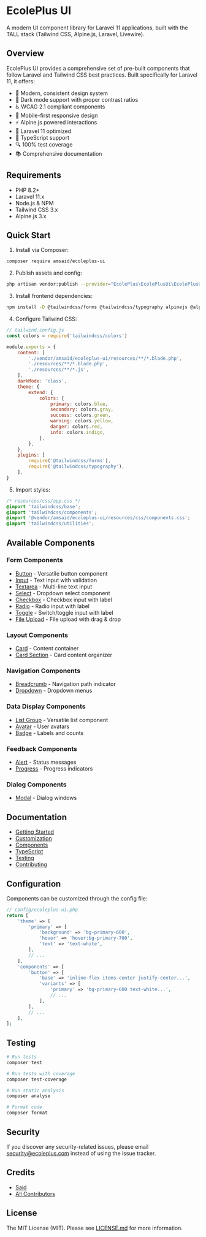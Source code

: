 # EcolePlus UI

A modern UI component library for Laravel 11 applications, built with the TALL stack (Tailwind CSS, Alpine.js, Laravel, Livewire).

## Overview

EcolePlus UI provides a comprehensive set of pre-built components that follow Laravel and Tailwind CSS best practices. Built specifically for Laravel 11, it offers:

- 🎨 Modern, consistent design system
- 🌙 Dark mode support with proper contrast ratios
- ♿ WCAG 2.1 compliant components
- 📱 Mobile-first responsive design
- ⚡ Alpine.js powered interactions
- 🔧 Laravel 11 optimized
- 🎯 TypeScript support
- 🔍 100% test coverage
- 📚 Comprehensive documentation

## Requirements

- PHP 8.2+
- Laravel 11.x
- Node.js & NPM
- Tailwind CSS 3.x
- Alpine.js 3.x

## Quick Start

1. Install via Composer:

```bash
composer require amsaid/ecoleplus-ui
```

2. Publish assets and config:

```bash
php artisan vendor:publish --provider="EcolePlus\EcolePlusUi\EcolePlusUiServiceProvider"
```

3. Install frontend dependencies:

```bash
npm install -D @tailwindcss/forms @tailwindcss/typography alpinejs @alpinejs/focus
```

4. Configure Tailwind CSS:

```js
// tailwind.config.js
const colors = require('tailwindcss/colors')

module.exports = {
    content: [
        './vendor/amsaid/ecoleplus-ui/resources/**/*.blade.php',
        './resources/**/*.blade.php',
        './resources/**/*.js',
    ],
    darkMode: 'class',
    theme: {
        extend: {
            colors: {
                primary: colors.blue,
                secondary: colors.gray,
                success: colors.green,
                warning: colors.yellow,
                danger: colors.red,
                info: colors.indigo,
            },
        },
    },
    plugins: [
        require('@tailwindcss/forms'),
        require('@tailwindcss/typography'),
    ],
}
```

5. Import styles:

```css
/* resources/css/app.css */
@import 'tailwindcss/base';
@import 'tailwindcss/components';
@import '@vendor/amsaid/ecoleplus-ui/resources/css/components.css';
@import 'tailwindcss/utilities';
```

## Available Components

### Form Components
- [Button](docs/components/button.md) - Versatile button component
- [Input](docs/components/input.md) - Text input with validation
- [Textarea](docs/components/textarea.md) - Multi-line text input
- [Select](docs/components/select.md) - Dropdown select component
- [Checkbox](docs/components/checkbox.md) - Checkbox input with label
- [Radio](docs/components/radio.md) - Radio input with label
- [Toggle](docs/components/toggle.md) - Switch/toggle input with label
- [File Upload](docs/components/file-upload.md) - File upload with drag & drop

### Layout Components
- [Card](docs/components/card.md) - Content container
- [Card Section](docs/components/card-section.md) - Card content organizer

### Navigation Components
- [Breadcrumb](docs/components/breadcrumb.md) - Navigation path indicator
- [Dropdown](docs/components/dropdown.md) - Dropdown menus

### Data Display Components
- [List Group](docs/components/list-group.md) - Versatile list component
- [Avatar](docs/components/avatar.md) - User avatars
- [Badge](docs/components/badge.md) - Labels and counts

### Feedback Components
- [Alert](docs/components/alert.md) - Status messages
- [Progress](docs/components/progress.md) - Progress indicators

### Dialog Components
- [Modal](docs/components/modal.md) - Dialog windows

## Documentation

- [Getting Started](docs/getting-started.md)
- [Customization](docs/customization.md)
- [Components](docs/components)
- [TypeScript](docs/typescript.md)
- [Testing](docs/testing.md)
- [Contributing](CONTRIBUTING.md)

## Configuration

Components can be customized through the config file:

```php
// config/ecoleplus-ui.php
return [
    'theme' => [
        'primary' => [
            'background' => 'bg-primary-600',
            'hover' => 'hover:bg-primary-700',
            'text' => 'text-white',
        ],
        // ...
    ],
    'components' => [
        'button' => [
            'base' => 'inline-flex items-center justify-center...',
            'variants' => [
                'primary' => 'bg-primary-600 text-white...',
                // ...
            ],
        ],
        // ...
    ],
];
```

## Testing

```bash
# Run tests
composer test

# Run tests with coverage
composer test-coverage

# Run static analysis
composer analyse

# Format code
composer format
```

## Security

If you discover any security-related issues, please email security@ecoleplus.com instead of using the issue tracker.

## Credits

- [Said](https://github.com/amsaid)
- [All Contributors](../../contributors)

## License

The MIT License (MIT). Please see [LICENSE.md](LICENSE.md) for more information.
